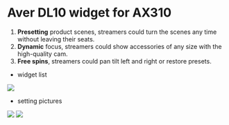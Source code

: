 # Aver DL10 widget for AX310
  
1. **Presetting** product scenes, streamers could turn the scenes any time without leaving their seats.
1. **Dynamic** focus, streamers could show accessories of any size with the high-quality cam.
1. **Free spins**, streamers could pan tilt left and right or restore presets.

- widget list

![](https://i.imgur.com/kQJGzai.png)

- setting pictures

![](https://i.imgur.com/YFWgTSs.png)
![](https://i.imgur.com/ZbrnTQO.png)
